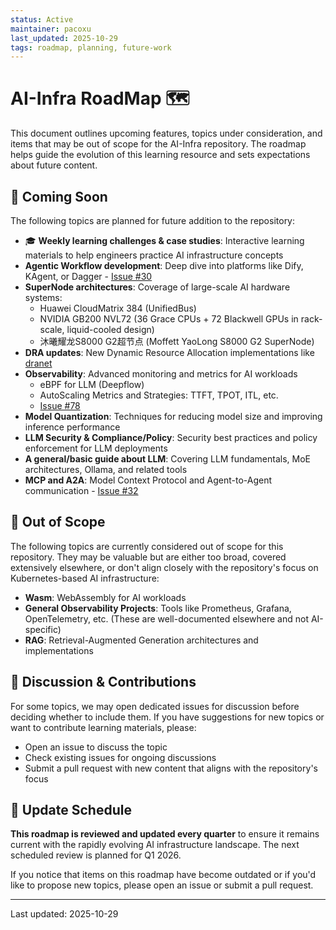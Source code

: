 ```yaml
---
status: Active
maintainer: pacoxu
last_updated: 2025-10-29
tags: roadmap, planning, future-work
---
```


# AI-Infra RoadMap 🗺️

This document outlines upcoming features, topics under consideration, and items
that may be out of scope for the AI-Infra repository. The roadmap helps guide
the evolution of this learning resource and sets expectations about future
content.

## 🚀 Coming Soon

The following topics are planned for future addition to the repository:

- 🎓 **Weekly learning challenges & case studies**: Interactive learning
  materials to help engineers practice AI infrastructure concepts
- **Agentic Workflow development**: Deep dive into platforms like Dify, KAgent,
  or Dagger - [Issue #30](https://github.com/pacoxu/AI-Infra/issues/30)
- **SuperNode architectures**: Coverage of large-scale AI hardware systems:
  - Huawei CloudMatrix 384 (UnifiedBus)
  - NVIDIA GB200 NVL72 (36 Grace CPUs + 72 Blackwell GPUs in rack-scale,
    liquid-cooled design)
  - 沐曦耀龙S8000 G2超节点 (Moffett YaoLong S8000 G2 SuperNode)
- **DRA updates**: New Dynamic Resource Allocation implementations like
  [dranet](https://github.com/google/dranet)
- **Observability**: Advanced monitoring and metrics for AI workloads
  - eBPF for LLM (Deepflow)
  - AutoScaling Metrics and Strategies: TTFT, TPOT, ITL, etc.
  - [Issue #78](https://github.com/pacoxu/AI-Infra/issues/78)
- **Model Quantization**: Techniques for reducing model size and improving
  inference performance
- **LLM Security & Compliance/Policy**: Security best practices and policy
  enforcement for LLM deployments
- **A general/basic guide about LLM**: Covering LLM fundamentals, MoE
  architectures, Ollama, and related tools
- **MCP and A2A**: Model Context Protocol and Agent-to-Agent communication -
  [Issue #32](https://github.com/pacoxu/AI-Infra/issues/32)

## 🚫 Out of Scope

The following topics are currently considered out of scope for this repository.
They may be valuable but are either too broad, covered extensively elsewhere,
or don't align closely with the repository's focus on Kubernetes-based AI
infrastructure:

- **Wasm**: WebAssembly for AI workloads
- **General Observability Projects**: Tools like Prometheus, Grafana,
  OpenTelemetry, etc. (These are well-documented elsewhere and not
  AI-specific)
- **RAG**: Retrieval-Augmented Generation architectures and implementations

## 💬 Discussion & Contributions

For some topics, we may open dedicated issues for discussion before deciding
whether to include them. If you have suggestions for new topics or want to
contribute learning materials, please:

- Open an issue to discuss the topic
- Check existing issues for ongoing discussions
- Submit a pull request with new content that aligns with the repository's
  focus

## 📅 Update Schedule

**This roadmap is reviewed and updated every quarter** to ensure it remains
current with the rapidly evolving AI infrastructure landscape. The next
scheduled review is planned for Q1 2026.

If you notice that items on this roadmap have become outdated or if you'd like
to propose new topics, please open an issue or submit a pull request.

---

Last updated: 2025-10-29
